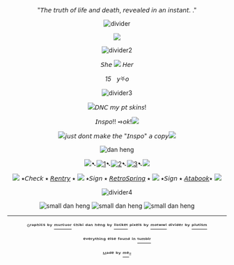 <div align="center">
  
"𝘛𝘩𝘦 𝘵𝘳𝘶𝘵𝘩 𝘰𝘧 𝘭𝘪𝘧𝘦 𝘢𝘯𝘥 𝘥𝘦𝘢𝘵𝘩, 𝘳𝘦𝘷𝘦𝘢𝘭𝘦𝘥 𝘪𝘯 𝘢𝘯 𝘪𝘯𝘴𝘵𝘢𝘯𝘵. ."
  
![divider](https://64.media.tumblr.com/b34800aa2ba15d4606b198fc9c807760/b15584551d1c744d-a2/s2048x3072/12debf832cb2e28a69aaa22229f1c7b45bd891a5.pnj)

<p align="center">
  <img src="https://64.media.tumblr.com/edabf406f98162cf40bb2a3003775959/87662140495271c9-82/s1280x1920/9b2e1b4cbd39dbd415ef73b6f6ca2838d4a07c30.gifv"/>
</p>



![divider2](https://64.media.tumblr.com/ba9c46267d06477a01f109d2dbfe0143/b15584551d1c744d-6b/s640x960/86930d95408dc37344c2ba134728dde5651ffce3.pnj)



𝘚𝘩𝘦 ![](https://64.media.tumblr.com/91d4e36834351bf9824ad0a660637ef0/ed26dc63c1945af8-13/s75x75_c1/2641eea0d48b12ce6737836a8a9dc02315e7f39b.gifv) 𝘏𝘦𝘳

<em>15</em>ㅤ𝘺⛧𝘰 


![divider3](https://64.media.tumblr.com/5227d0d1595428fdc2491b67868b0e04/a4a13733c7323931-de/s400x600/4fec1aaed91f6d60c0f743a1ead5613feae57ee7.pnj)

 

![](https://64.media.tumblr.com/c5b986cae7f8531bc492c24cffe3c5db/ed26dc63c1945af8-6c/s75x75_c1/fc22b78db78e09f5fec21d3f4248d915208201ab.gifv)𝘋𝘕𝘊 𝘮𝘺 𝘱𝘵 𝘴𝘬𝘪𝘯𝘴!

𝘐𝘯𝘴𝘱𝘰!! ➺𝘰𝘬!![](https://64.media.tumblr.com/cdf809bcb66546fc25a6e1f117a7f14a/ed26dc63c1945af8-3a/s75x75_c1/7a7abb3bc6e6ea7d87e75985b7e7e444c26ade22.gifv)

![](https://64.media.tumblr.com/ee5a1bfd549d70ff557a32d59073ce04/ed26dc63c1945af8-8f/s75x75_c1/94c885c3232fb90c064aada0f2e14d21922e55a5.gifv)𝘫𝘶𝘴𝘵 𝘥𝘰𝘯𝘵 𝘮𝘢𝘬𝘦 𝘵𝘩𝘦 "𝘐𝘯𝘴𝘱𝘰" 𝘢 𝘤𝘰𝘱𝘺![](https://64.media.tumblr.com/e7350b9940c77dee1593c5494b90e294/ed26dc63c1945af8-a4/s75x75_c1/e7b038791cb56f6e80f40098e4e258b3dc2adb97.gifv)

![dan heng](https://64.media.tumblr.com/ed4143e778700299c5aa74fc2223e4dd/87662140495271c9-8e/s250x400/f90a7fd479f0cce720fcb579e404d907228d5b2f.gifv)


![](https://64.media.tumblr.com/bda1d73a20c0f68d3048ce221e20650f/ed26dc63c1945af8-dc/s75x75_c1/3c983d729f56e0c941f0f3f15ee324902e183245.gifv)➷[![1](https://64.media.tumblr.com/63da2be9792f54be1a7cc71e47818bd0/828870b2d99689c2-b1/s75x75_c1/72514a3f363f3701c3bb830c89ce5d3a555aa3cf.pnj)](https://rentry.co/linkrose)➷[![2](https://64.media.tumblr.com/e15cdc53fe9810a04873f876f09a57e9/828870b2d99689c2-db/s75x75_c1/703fb8a8389c30b88b84ce08b67049e8891c9c70.pnj)](https://rentry.co/Rose1kins)➷[![3](https://64.media.tumblr.com/022a22573d89c8013404b4fcb91ab53f/828870b2d99689c2-53/s75x75_c1/dfaa245137fc6a286a52aad01fdd3d65574bdda9.pnj)](https://rentry.co/byiInts)➷![](https://64.media.tumblr.com/bda1d73a20c0f68d3048ce221e20650f/ed26dc63c1945af8-dc/s75x75_c1/3c983d729f56e0c941f0f3f15ee324902e183245.gifv)

![](https://64.media.tumblr.com/bda1d73a20c0f68d3048ce221e20650f/ed26dc63c1945af8-dc/s75x75_c1/3c983d729f56e0c941f0f3f15ee324902e183245.gifv) ⭑𝘊𝘩𝘦𝘤𝘬 ⭑ [𝘙𝘦𝘯𝘵𝘳𝘺](https://rentry.co/FurinaTheFontaine) ⭑  ![](https://64.media.tumblr.com/906e4f3bbfa6865ba13f4b861c5d0969/ed26dc63c1945af8-b8/s75x75_c1/5fd3a3ea7000c2d8a37bccbde9af7d8af5516a22.gifv) ⭑𝘚𝘪𝘨𝘯 ⭑ [𝘙𝘦𝘵𝘳𝘰𝘚𝘱𝘳𝘪𝘯𝘨](https://retrospring.net/@FurinaTheFontain) ⭑  ![](https://64.media.tumblr.com/bda1d73a20c0f68d3048ce221e20650f/ed26dc63c1945af8-dc/s75x75_c1/3c983d729f56e0c941f0f3f15ee324902e183245.gifv) ⭑𝘚𝘪𝘨𝘯 ⭑ [𝘈𝘵𝘢𝘣𝘰𝘰𝘬](https://furinathefountain.atabook.org/)⭑ ![](https://64.media.tumblr.com/906e4f3bbfa6865ba13f4b861c5d0969/ed26dc63c1945af8-b8/s75x75_c1/5fd3a3ea7000c2d8a37bccbde9af7d8af5516a22.gifv)

![divider4](https://64.media.tumblr.com/5227d0d1595428fdc2491b67868b0e04/a4a13733c7323931-de/s400x600/4fec1aaed91f6d60c0f743a1ead5613feae57ee7.pnj)


![small dan heng](https://64.media.tumblr.com/6f1fca496ec658273a2327ebe3bfc96d/6fba99df56623529-1e/s100x200/fa78e2443d73baceb523587136251586b1a5e75d.pnj)   ![small dan heng](https://64.media.tumblr.com/8d53aa1bf9249800c665ede610809948/6fba99df56623529-c0/s100x200/fc93218c0475a0df1eb76507e44f29bc6524eb70.pnj)   ![small dan heng](https://64.media.tumblr.com/7a5bd8b9a1c68e3656f9fa0fba96bda3/6fba99df56623529-f5/s100x200/015206b0ecdb0b75c94830fcb956d62dcafd820b.pnj)

---
ᴳʳᵃᵖʰⁱᶜˢ ᵇʸ [ᵐᵘʳᶜᵘᵒʳ](https://www.tumblr.com/murcuor) ᶜʰⁱᵇⁱ ᵈᵃⁿ ʰᵉⁿᵍ ᵇʸ [ˡˡᵒᶜᵏᵉᵗ](https://www.tumblr.com/llocket) ᵖⁱˣᵉˡˢ ᵇʸ [ᵐᵒᵗʷʷˡ](https://www.tumblr.com/motwwl) ᵈⁱᵛⁱᵈᵉʳ ᵇʸ [ᵖˡᵘᵗⁱˢᵐ](https://www.tumblr.com/plutism)

ᵉᵛᵉʳʸᵗʰⁱⁿᵍ ᵉˡˢᵉ ᶠᵒᵘⁿᵈ ⁱⁿ  [ᵗᵘᵐᵇˡʳ](https://www.tumblr.com)

ᴹᵃᵈᵉ ᵇʸ [ᵐᵉ](https://github.com/FurinaTheFountain)ᵎᵎ
